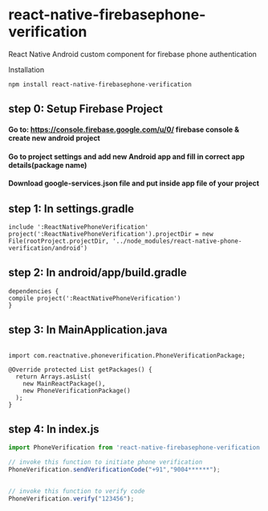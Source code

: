 # react-native-firebasephone-verification
React Native Android custom component for firebase phone authentication

Installation
```
npm install react-native-firebasephone-verification
```

## step 0: Setup Firebase Project

#### Go to: https://console.firebase.google.com/u/0/ firebase console & create new android project
#### Go to project settings and add new Android app and fill in correct app details(package name)
#### Download google-services.json file and put inside app file of your project

## step 1: In settings.gradle
```
include ':ReactNativePhoneVerification'
project(':ReactNativePhoneVerification').projectDir = new File(rootProject.projectDir, '../node_modules/react-native-phone-verification/android')

```

## step 2: In android/app/build.gradle
```
dependencies {
compile project(':ReactNativePhoneVerification')
}
```

## step 3: In MainApplication.java

```

import com.reactnative.phoneverification.PhoneVerificationPackage;

@Override protected List getPackages() {
  return Arrays.asList(
    new MainReactPackage(),
    new PhoneVerificationPackage()
  );
}

```
## step 4: In index.js
```javascript
import PhoneVerification from 'react-native-firebasephone-verification';

// invoke this function to initiate phone verification
PhoneVerification.sendVerificationCode("+91","9004******");


// invoke this function to verify code
PhoneVerification.verify("123456");

```
